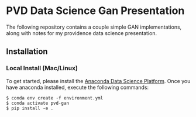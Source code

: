 # PVD Data Science Gan Presentation

The following repository contains a couple simple GAN implementations, along with notes for my providence data science presentation.


## Installation

### Local Install (Mac/Linux)

To get started, please install the [Anaconda Data Science Platform](https://www.anaconda.com/distribution/). Once you have anaconda installed, execute the following commands:

    $ conda env create -f environment.yml
    $ conda activate pvd-gan
    $ pip install -e .
